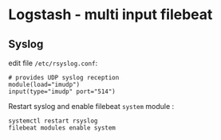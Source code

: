 # Logstash - multi input filebeat

## Syslog

edit file `/etc/rsyslog.conf`:

    # provides UDP syslog reception
    module(load="imudp")
    input(type="imudp" port="514")

Restart syslog and enable filebeat `system` module :

    systemctl restart rsyslog
    filebeat modules enable system

